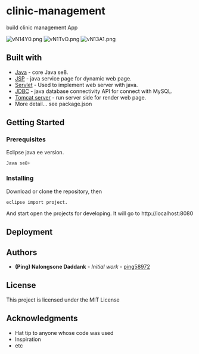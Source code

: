# clinic-management
build clinic management App

<img src="https://b.imge.to/2019/11/05/vN14Y0.png" alt="vN14Y0.png" border="0">
<img src="https://b.imge.to/2019/11/05/vN1TvO.png" alt="vN1TvO.png" border="0">
<img src="https://b.imge.to/2019/11/05/vN13A1.png" alt="vN13A1.png" border="0">

## Built with

- [Java](#) - core Java se8.
- [JSP](#) - java service page for dynamic web page.
- [Servlet](#) - Used to implement web server with java.
- [JDBC](#) - java database connectivity API for connect with MySQL. 
- [Tomcat server](#) - run server side for render web page.
- More detail... see package.json

## Getting Started

### Prerequisites
Eclipse java ee version.

```
Java se8+
```

### Installing

Download or clone the repository, then

```
eclipse import project.
```

And start open the projects for developing. It will go to http://localhost:8080



## Deployment


## Authors

- **(Ping) Nalongsone Daddank** - _Initial work_ - [ping58972](https://github.com/ping58972)

## License

This project is licensed under the MIT License

## Acknowledgments

- Hat tip to anyone whose code was used
- Inspiration
- etc
